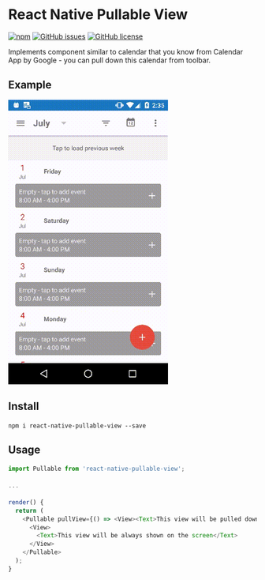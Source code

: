 # React Native Pullable View

[![npm](https://img.shields.io/npm/v/react-native-pullable-view.svg)](https://www.npmjs.com/package/react-native-pullable-view)
[![GitHub issues](https://img.shields.io/github/issues/xotahal/react-native-pullable-view.svg)](https://github.com/xotahal/react-native-pullable-view/issues)
[![GitHub license](https://img.shields.io/badge/license-MIT-blue.svg)](https://raw.githubusercontent.com/xotahal/react-native-pullable-view/master/LICENSE)

Implements component similar to calendar that you know from Calendar App by Google - you can pull down this calendar from toolbar. 

## Example

![Example](https://raw.githubusercontent.com/xotahal/react-native-pullable-view-demo-app/master/resources/example.gif)


## Install

```
npm i react-native-pullable-view --save
```

## Usage

```js
import Pullable from 'react-native-pullable-view';

...

render() {
  return (
    <Pullable pullView={() => <View><Text>This view will be pulled down!</Text></View>}>
      <View>
        <Text>This view will be always shown on the screen</Text>
      </View>
    </Pullable>
  );
}
```
